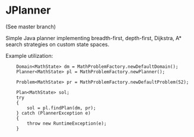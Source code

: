 # JPlanner
(See master branch)

Simple Java planner implementing breadth-first, depth-first, Dijkstra, A* search strategies on custom state spaces.

Example utilization:

        Domain<MathState> dm = MathProblemFactory.newDefaultDomain();
        Planner<MathState> pl = MathProblemFactory.newPlanner();

        Problem<MathState> pr = MathProblemFactory.newDefaultProblem(52);

        Plan<MathState> sol;
        try
        {
            sol = pl.findPlan(dm, pr);
        } catch (PlannerException e)
        {
            throw new RuntimeException(e);
        }
